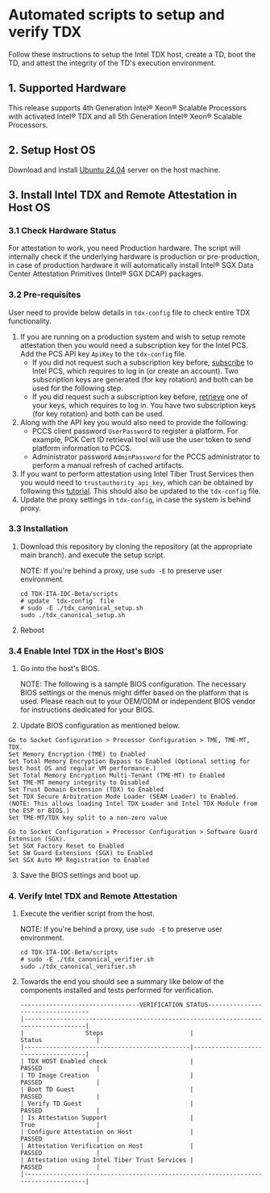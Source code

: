 # Automated scripts to setup and verify TDX

Follow these instructions to setup the Intel TDX host, create a TD, boot the TD, and attest the integrity of the TD's execution environment.

## 1. Supported Hardware
This release supports 4th Generation Intel® Xeon® Scalable Processors with activated Intel® TDX and all 5th Generation Intel® Xeon® Scalable Processors.

## 2. Setup Host OS
Download and install [Ubuntu 24.04](https://releases.ubuntu.com/24.04/ubuntu-24.04-live-server-amd64.iso) server on the host machine.

## 3. Install Intel TDX and Remote Attestation in Host OS

### 3.1 Check Hardware Status
For attestation to work, you need Production hardware. The script will internally check if the underlying hardware is production or pre-production, in case of production hardware it will automatically install Intel® SGX Data Center Attestation Primitives (Intel® SGX DCAP) packages.

### 3.2 Pre-requisites
User need to provide below details in `tdx-config` file to check entire TDX functionality.
1. If you are running on a production system and wish to setup remote attestation then you would need a subscription key for the Intel PCS. Add the PCS API key `ApiKey` to the `tdx-config` file.
   + If you did not request such a subscription key before, [subscribe](https://api.portal.trustedservices.intel.com/products#product=liv-intel-software-guard-extensions-provisioning-certification-service) to Intel PCS, which requires to log in (or create an account). Two subscription keys are generated (for key rotation) and both can be used for the following step.
   + If you did request such a subscription key before, [retrieve](https://api.portal.trustedservices.intel.com/manage-subscriptions) one of your keys, which requires to log in. You have two subscription keys (for key rotation) and both can be used.
2. Along with the API key you would also need to provide the following:
   + PCCS client password `UserPassword` to register a platform. For example, PCK Cert ID retrieval tool will use the user token to send platform information to PCCS.
   + Administrator password `AdminPassword` for the PCCS administrator to perform a manual refresh of cached artifacts.
3. If you want to perform attestation using Intel Tiber Trust Services then you would need to `trustauthority_api_key`, which can be obtained by following this [tutorial](https://docs.trustauthority.intel.com/main/articles/tutorial-api-key.html?tabs=attestation-api-key-portal%2Cattestation-sgx-client). This should also be updated to the `tdx-config` file.
4. Update the proxy settings in `tdx-config`, in case the system is behind proxy.

### 3.3 Installation
1. Download this repository by cloning the repository (at the appropriate main branch). and execute the setup script.

   NOTE: If you're behind a proxy, use `sudo -E` to preserve user environment.

   ```
   cd TDX-ITA-IDC-Beta/scripts
   # update `tdx-config` file
   # sudo -E ./tdx_canonical_setup.sh
   sudo ./tdx_canonical_setup.sh
   ```

2. Reboot

### 3.4 Enable Intel TDX in the Host's BIOS

1. Go into the host's BIOS.

   NOTE: The following is a sample BIOS configuration. The necessary BIOS settings or the menus might differ based on the platform that is used. Please reach out to your OEM/ODM or independent BIOS vendor for instructions dedicated for your BIOS.

2. Update BIOS configuration as mentioned below.
  ```
  Go to Socket Configuration > Processor Configuration > TME, TME-MT, TDX.
  Set Memory Encryption (TME) to Enabled
  Set Total Memory Encryption Bypass to Enabled (Optional setting for best host OS and regular VM performance.)
  Set Total Memory Encryption Multi-Tenant (TME-MT) to Enabled
  Set TME-MT memory integrity to Disabled
  Set Trust Domain Extension (TDX) to Enabled
  Set TDX Secure Arbitration Mode Loader (SEAM Loader) to Enabled. (NOTE: This allows loading Intel TDX Loader and Intel TDX Module from the ESP or BIOS.)
  Set TME-MT/TDX key split to a non-zero value

  Go to Socket Configuration > Processor Configuration > Software Guard Extension (SGX).
  Set SGX Factory Reset to Enabled  
  Set SW Guard Extensions (SGX) to Enabled
  Set SGX Auto MP Registration to Enabled
  ```

3. Save the BIOS settings and boot up.

### 4. Verify Intel TDX and Remote Attestation

1. Execute the verifier script from the host.

   NOTE: If you're behind a proxy, use `sudo -E` to preserve user environment.

   ```
   cd TDX-ITA-IDC-Beta/scripts
   # sudo -E ./tdx_canonical_verifier.sh
   sudo ./tdx_canonical_verifier.sh
   ```

2. Towards the end you should see a summary like below of the components installed and tests performed for verification.

   ```
   ---------------------------------VERIFICATION STATUS----------------------------------
   |------------------------------------------------------------------------------------|
   |                 Steps                        |                Status               |
   |----------------------------------------------|-------------------------------------|
   | TDX HOST Enabled check                       |                PASSED               |
   | TD Image Creation                            |                PASSED               |
   | Boot TD Guest                                |                PASSED               |
   | Verify TD Guest                              |                PASSED               |
   | Is Attestation Support                       |                True                 |
   | Configure Attestation on Host                |                PASSED               |
   | Attestation Verification on Host             |                PASSED               |
   | Attestation using Intel Tiber Trust Services |                PASSED               |
   |------------------------------------------------------------------------------------|
   ```
